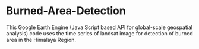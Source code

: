 # Burned-Area-Detection

This Google Earth Engine (Java Script based API for global-scale geospatial analysis) code uses the time series of landsat image for detection of burned area in the Himalaya Region.
